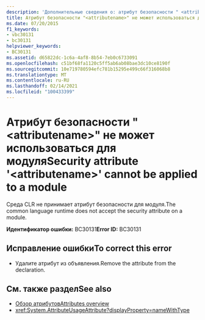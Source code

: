 ```yaml
---
description: 'Дополнительные сведения о: атрибут безопасности " <attributename> " не может применяться к модулю'
title: Атрибут безопасности "<attributename>" не может использоваться для модуля
ms.date: 07/20/2015
f1_keywords:
- vbc30131
- bc30131
helpviewer_keywords:
- BC30131
ms.assetid: d65822dc-1c6a-4af8-8b54-7eb0c6733091
ms.openlocfilehash: c51bf68fa1120c5ff5ab6ab08bae3dc10ce8190f
ms.sourcegitcommit: 10e719780594efc781b15295e499c66f316068b8
ms.translationtype: MT
ms.contentlocale: ru-RU
ms.lasthandoff: 02/14/2021
ms.locfileid: "100433399"
---
```

# <a name="security-attribute-attributename-cannot-be-applied-to-a-module"></a><span data-ttu-id="57649-103">Атрибут безопасности "\<attributename>" не может использоваться для модуля</span><span class="sxs-lookup"><span data-stu-id="57649-103">Security attribute '\<attributename>' cannot be applied to a module</span></span>

<span data-ttu-id="57649-104">Среда CLR не принимает атрибут безопасности для модуля.</span><span class="sxs-lookup"><span data-stu-id="57649-104">The common language runtime does not accept the security attribute on a module.</span></span>

<span data-ttu-id="57649-105">**Идентификатор ошибки:** BC30131</span><span class="sxs-lookup"><span data-stu-id="57649-105">**Error ID:** BC30131</span></span>

## <a name="to-correct-this-error"></a><span data-ttu-id="57649-106">Исправление ошибки</span><span class="sxs-lookup"><span data-stu-id="57649-106">To correct this error</span></span>

- <span data-ttu-id="57649-107">Удалите атрибут из объявления.</span><span class="sxs-lookup"><span data-stu-id="57649-107">Remove the attribute from the declaration.</span></span>

## <a name="see-also"></a><span data-ttu-id="57649-108">См. также раздел</span><span class="sxs-lookup"><span data-stu-id="57649-108">See also</span></span>

- [<span data-ttu-id="57649-109">Обзор атрибутов</span><span class="sxs-lookup"><span data-stu-id="57649-109">Attributes overview</span></span>](../programming-guide/concepts/attributes/index.md)
- <xref:System.AttributeUsageAttribute?displayProperty=nameWithType>
